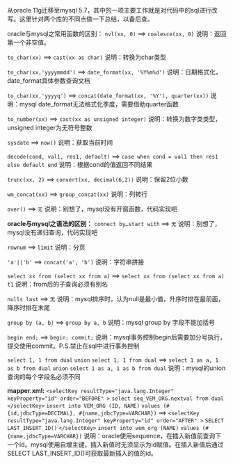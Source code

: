 从oracle 11g迁移至mysql 5.7，其中的一项主要工作就是对代码中的sql进行改写。这里针对两个库的不同点做一下总结，以备后查。

oracle与mysql之常用函数的区别：
 `nvl(xx, 0)` ==> `coalesce(xx, 0)`
 说明：返回第一个非空值。

`to_char(xx)` ==> `cast(xx as char)`
 说明：转换为char类型

`to_char(xx,'yyyymmdd')` ==> `date_format(xx, '%Y%m%d')`
说明：日期格式化，date_format具体参数查询文档

`to_char(xx,'yyyyq')` ==> `concat(date_format(xx, '%Y'), quarter(xx))`
 说明：mysql date_format无法格式化季度，需要借助quarter函数

`to_number(xx)` ==> `cast(xx as unsigned integer)`
说明：转换为数字类类型，unsigned integer为无符号整数

`sysdate` ==> `now()`
说明：获取当前时间

`decode(cond, val1, res1, default)` ==> `case when cond = val1 then res1 else default end`
 说明：根据cond的值返回不同结果

`trunc(xx, 2)` ==> `convert(xx, decimal(6,2))`
说明：保留2位小数

`wm_concat(xx)` ==> `group_concat(xx)`
说明：列转行

`over()` ==> `无`
说明：别想了，mysql没有开窗函数，代码实现吧

**oracle与mysql之语法的区别：**
`connect by…start with` ==> `无`
说明：别想了，mysql没有递归查询，代码实现吧

`rownum` ==> `limit`
说明：分页

`'a'||'b'` ==> `concat('a', 'b')`
说明：字符串拼接

`select xx from (select xx from a)` ==> `select xx from (select xx from a) t1`
说明：from后的子查询必须有别名

`nulls last` ==> `无`
说明：mysql排序时，认为null是最小值，升序时排在最前面，降序时排在末尾

`group by (a, b)` ==> `group by a, b`
说明：mysql group by 字段不能加括号

`begin end;` ==> `begin; commit;`
说明：mysql事务控制begin后需要加分号执行，提交使用commit。P.S.禁止在sql中进行事务控制

`select 1, 1 from dual`
 `union`
 `select 1, 1 from dual`
 ==>
 `select 1 as a, 1 as b from dual`
 `union`
 `select 1 as a, 1 as b from dual`
 说明：mysql的union查询的每个字段名必须不同

**mapper.xml:**
 `<selectKey resultType="java.lang.Integer" keyProperty="id" order="BEFORE" >`
 `select seq_VEM_ORG.nextval from dual`
 `</selectKey>`
 `insert into VEM_ORG (ID, NAME)`
 `values (#{id,jdbcType=DECIMAL}, #{name,jdbcType=VARCHAR})`
 ==>
 `<selectKey resultType="java.lang.Integer" keyProperty="id" order="AFTER" >`
 `SELECT LAST_INSERT_ID()`
 `</selectKey>`
 `insert into vem_org (NAME)`
 `values (#{name,jdbcType=VARCHAR})`
 说明：oracle使用sequence，在插入新值前查询下一个id。mysql使用自增主键，插入新值时无须显示为id赋值。在插入新值后通过SELECT LAST_INSERT_ID()可获取最新插入的值的id。

